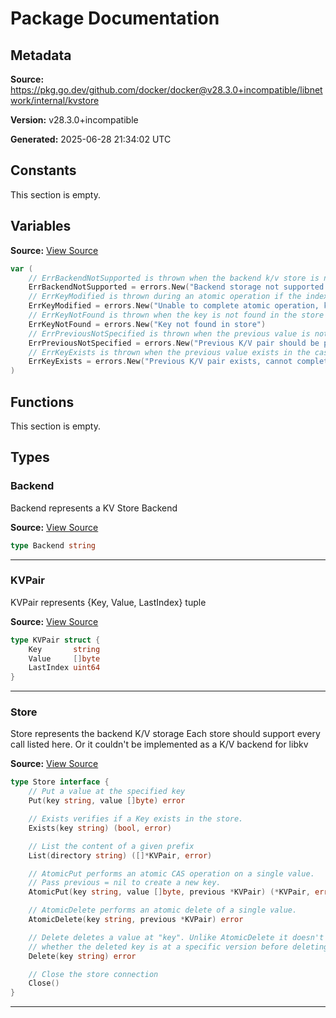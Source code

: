 # Package Documentation

## Metadata

**Source:** https://pkg.go.dev/github.com/docker/docker@v28.3.0+incompatible/libnetwork/internal/kvstore

**Version:** v28.3.0+incompatible

**Generated:** 2025-06-28 21:34:02 UTC

## Constants

This section is empty.

## Variables

**Source:** [View Source](https://github.com/docker/docker/blob/v28.3.0/libnetwork/internal/kvstore/kvstore.go#L13)

```go
var (
	// ErrBackendNotSupported is thrown when the backend k/v store is not supported by libkv
	ErrBackendNotSupported = errors.New("Backend storage not supported yet, please choose one of")
	// ErrKeyModified is thrown during an atomic operation if the index does not match the one in the store
	ErrKeyModified = errors.New("Unable to complete atomic operation, key modified")
	// ErrKeyNotFound is thrown when the key is not found in the store during a Get operation
	ErrKeyNotFound = errors.New("Key not found in store")
	// ErrPreviousNotSpecified is thrown when the previous value is not specified for an atomic operation
	ErrPreviousNotSpecified = errors.New("Previous K/V pair should be provided for the Atomic operation")
	// ErrKeyExists is thrown when the previous value exists in the case of an AtomicPut
	ErrKeyExists = errors.New("Previous K/V pair exists, cannot complete Atomic operation")
)
```

## Functions

This section is empty.

## Types

### Backend

Backend represents a KV Store Backend

**Source:** [View Source](https://github.com/docker/docker/blob/v28.3.0/libnetwork/internal/kvstore/kvstore.go#L8)  

```go
type Backend string
```

---

### KVPair

KVPair represents {Key, Value, LastIndex} tuple

**Source:** [View Source](https://github.com/docker/docker/blob/v28.3.0/libnetwork/internal/kvstore/kvstore.go#L56)  

```go
type KVPair struct {
	Key       string
	Value     []byte
	LastIndex uint64
}
```

---

### Store

Store represents the backend K/V storage
Each store should support every call listed
here. Or it couldn't be implemented as a K/V
backend for libkv

**Source:** [View Source](https://github.com/docker/docker/blob/v28.3.0/libnetwork/internal/kvstore/kvstore.go#L30)  

```go
type Store interface {
	// Put a value at the specified key
	Put(key string, value []byte) error

	// Exists verifies if a Key exists in the store.
	Exists(key string) (bool, error)

	// List the content of a given prefix
	List(directory string) ([]*KVPair, error)

	// AtomicPut performs an atomic CAS operation on a single value.
	// Pass previous = nil to create a new key.
	AtomicPut(key string, value []byte, previous *KVPair) (*KVPair, error)

	// AtomicDelete performs an atomic delete of a single value.
	AtomicDelete(key string, previous *KVPair) error

	// Delete deletes a value at "key". Unlike AtomicDelete it doesn't check
	// whether the deleted key is at a specific version before deleting.
	Delete(key string) error

	// Close the store connection
	Close()
}
```

---

